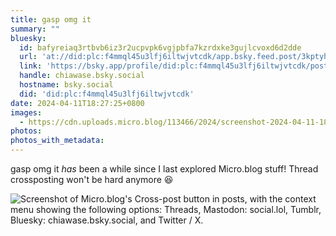 ```yaml
---
title: gasp omg it
summary: ""
bluesky:
  id: bafyreiaq3rtbvb6iz3r2ucpvpk6vgjpbfa7kzrdxke3gujlcvoxd6d2dde
  url: 'at://did:plc:f4mmql45u3lfj6iltwjvtcdk/app.bsky.feed.post/3kptyh6xixz2z'
  link: 'https://bsky.app/profile/did:plc:f4mmql45u3lfj6iltwjvtcdk/post/3kptyh6xixz2z'
  handle: chiawase.bsky.social
  hostname: bsky.social
  did: 'did:plc:f4mmql45u3lfj6iltwjvtcdk'
date: 2024-04-11T18:27:25+0800
images:
  - https://cdn.uploads.micro.blog/113466/2024/screenshot-2024-04-11-182124.png
photos: 
photos_with_metadata: 
---
```


gasp omg it _has_ been a while since I last explored Micro.blog stuff! Thread crossposting won't be hard anymore 😆

![Screenshot of Micro.blog's Cross-post button in posts, with the context menu showing the following options: Threads, Mastodon: social.lol, Tumblr, Bluesky: chiawase.bsky.social, and Twitter / X.](https://chisenires.design/uploads/2024/screenshot-2024-04-11-182124.png)
